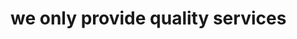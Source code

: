 <html>
  <head>
    <title> CELESTIAL STORE</title>
  </head>
  <body>
    <h1>we only provide quality services</h1>
</body>
</html>
